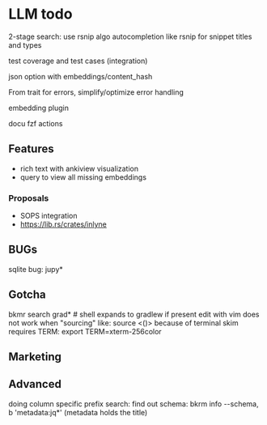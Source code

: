 # LLM todo

2-stage search: use rsnip algo
autocompletion like rsnip for snippet titles and types

test coverage and test cases (integration)

json option with embeddings/content_hash

From trait for errors, simplify/optimize error handling

embedding plugin

docu fzf actions

## Features
- rich text with ankiview visualization
- query to view all missing embeddings

### Proposals
- SOPS integration
- https://lib.rs/crates/inlyne



## BUGs
sqlite bug: jupy*


## Gotcha
bkmr search grad*  # shell expands to gradlew if present
edit with vim does not work when "sourcing" like: source <()> because of terminal
skim requires TERM: export TERM=xterm-256color

## Marketing


## Advanced
doing column specific prefix search: find out schema: bkrm info --schema, b 'metadata:jq*' (metadata holds the title)
